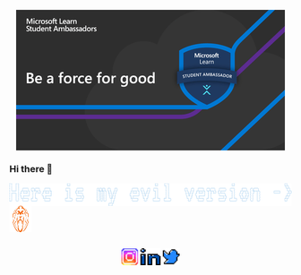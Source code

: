<p align="center"><img align="center" src="images/giphy-preview.gif"/></p>

### Hi there 👋
<p>
<img align="center" src="images/svgGroup.png"height="40" width="571.28">
<a href="https://github.com/cloneumc" target="blank"><img align="center" src="images/maxmax.png"height="46.55" width="40" /></a>
</p>

## 

<p align="center">
<a href="https://www.instagram.com/umc25/" target="blank"><img align="center" src="images/instagram.svg"height="30" width="30" /></a>
<a href="https://www.linkedin.com/in/ufuk-mert-%C3%A7elik-7586a9167/" target="blank"><img align="center" src="images/linkedin.svg"height="30" width="35.28" /></a>
<a href="https://twitter.com/umc25" target="blank"> <img align="center" src="images/twitter.svg" height="30" width="30"/></a>
</p>
